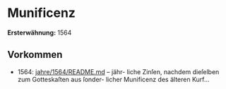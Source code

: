 # Munificenz

**Ersterwähnung:** 1564

## Vorkommen
- 1564: [jahre/1564/README.md](../jahre/1564/README.md) – jähr-
liche Zinſen, nachdem dieſelben zum Gotteskaſten aus ſonder-
licher Munificenz des älteren Kurf...

